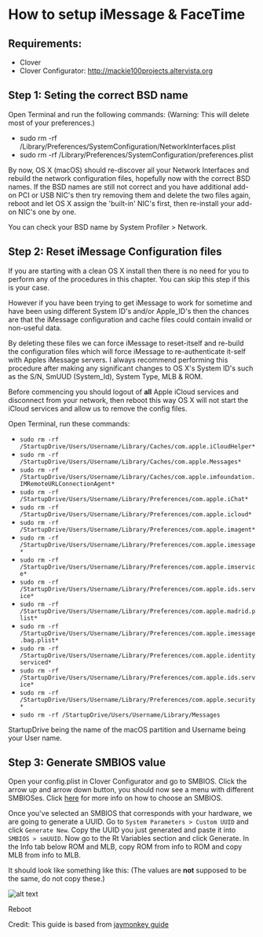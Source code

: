 # How to setup iMessage & FaceTime

## Requirements:

- Clover
- Clover Configurator: <http://mackie100projects.altervista.org>

## Step 1: Seting the correct BSD name

Open Terminal and run the following commands: (Warning: This will delete most of your preferences.)

- sudo rm -rf /Library/Preferences/SystemConfiguration/NetworkInterfaces.plist
- sudo rm -rf /Library/Preferences/SystemConfiguration/preferences.plist

By now, OS X (macOS) should re-discover all your Network Interfaces and rebuild the network configuration files, hopefully now with the correct BSD names. If the BSD names are still not correct and you have additional add-on PCI or USB NIC's then try removing them and delete the two files again, reboot and let OS X assign the 'built-in' NIC's first, then re-install your add-on NIC's one by one.

You can check your BSD name by System Profiler > Network.

## Step 2: Reset iMessage Configuration files

If you are starting with a clean OS X install then there is no need for you to perform any of the procedures in this chapter. You can skip this step if this is your case.

However if you have been trying to get iMessage to work for sometime and have been using different System ID's and/or Apple_ID's then the chances are that the iMessage configuration and cache files could contain invalid or non-useful data.

By deleting these files we can force iMessage to reset-itself and re-build the configuration files which will force iMessage to re-authenticate it-self with Apples iMessage servers. I always recommend performing this procedure after making any significant changes to OS X's System ID's such as the S/N, SmUUD (System_Id), System Type, MLB & ROM.

Before commencing you should logout of **all** Apple iCloud services and disconnect from your network, then reboot this way OS X will not start the iCloud services and allow us to remove the config files.

Open Terminal, run these commands:

* `sudo rm -rf /StartupDrive/Users/Username/Library/Caches/com.apple.iCloudHelper*`
* `sudo rm -rf /StartupDrive/Users/Username/Library/Caches/com.apple.Messages*`
* `sudo rm -rf /StartupDrive/Users/Username/Library/Caches/com.apple.imfoundation.IMRemoteURLConnectionAgent*`
* `sudo rm -rf /StartupDrive/Users/Username/Library/Preferences/com.apple.iChat*`
* `sudo rm -rf /StartupDrive/Users/Username/Library/Preferences/com.apple.icloud*`
* `sudo rm -rf /StartupDrive/Users/Username/Library/Preferences/com.apple.imagent*`
* `sudo rm -rf /StartupDrive/Users/Username/Library/Preferences/com.apple.imessage*`
* `sudo rm -rf /StartupDrive/Users/Username/Library/Preferences/com.apple.imservice*`
* `sudo rm -rf /StartupDrive/Users/Username/Library/Preferences/com.apple.ids.service*`
* `sudo rm -rf /StartupDrive/Users/Username/Library/Preferences/com.apple.madrid.plist*`
* `sudo rm -rf /StartupDrive/Users/Username/Library/Preferences/com.apple.imessage.bag.plist*`
* `sudo rm -rf /StartupDrive/Users/Username/Library/Preferences/com.apple.identityserviced*`
* `sudo rm -rf /StartupDrive/Users/Username/Library/Preferences/com.apple.ids.service*`
* `sudo rm -rf /StartupDrive/Users/Username/Library/Preferences/com.apple.security*`
* `sudo rm -rf /StartupDrive/Users/Username/Library/Messages`

StartupDrive being the name of the macOS partition and Username being your User name.

## Step 3: Generate SMBIOS value

Open your config.plist in Clover Configurator and go to SMBIOS. Click the arrow up and arrow down button, you should now see a menu with different SMBIOSes. Click [here](../master/Tips.md#choosing-a-smbios) for more info on how to choose an SMBIOS.

Once you've selected an SMBIOS that corresponds with your hardware, we are going to generate a UUID. Go to `System Parameters > Custom UUID` and click `Generate New`. Copy the UUID you just generated and paste it into `SMBIOS > smUUID`. Now go to the Rt Variables section and click Generate. In the Info tab below ROM and MLB, copy ROM from info to ROM and copy MLB from info to MLB.

It should look like something like this: (The values are **not** supposed to be the same, do not copy these.)

![alt text](../master/Pictures/ROM&MLB.png)

Reboot

Credit: This guide is based from [jaymonkey guide](https://www.tonymacx86.com/threads/how-to-fix-imessage.110471/)
